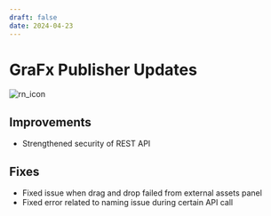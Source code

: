 ```yaml
---
draft: false
date: 2024-04-23
---
```


# GraFx Publisher Updates

![rn_icon](/assets/icon-GraFx-Publisher.svg)

<!-- more -->

## Improvements

- Strengthened security of REST API

## Fixes

- Fixed issue when drag and drop failed from external assets panel
- Fixed error related to naming issue during certain API call
